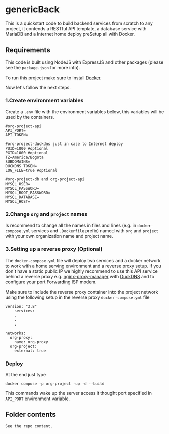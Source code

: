 # genericBack
This is a quickstart code to build backend services from scratch to any project, it contends a RESTful API template, a database service with MariaDB and a Internet home deploy preSetup all with Docker.

## Requirements
This code is built using NodeJS with ExpressJS and other packages (please see the `package.json` for more info).

To run this project make sure to install [Docker](https://docs.docker.com/).

Now let's follow the next steps.

### 1.Create environment variables
Create a `.env` file with the environment variables below, this variables will be used by the containers.
```
#org-project-api
API_PORT=
API_TOKEN=

#org-project-duckdns just in case to Internet deploy
PUID=1000 #optional
PGID=1000 #optional
TZ=America/Bogota
SUBDOMAINS=
DUCKDNS_TOKEN=
LOG_FILE=true #optional

#org-project-db and org-project-api
MYSQL_USER=
MYSQL_PASSWORD=
MYSQL_ROOT_PASSWORD=
MYSQL_DATABASE=
MYSQL_HOST=
```

### 2.Change `org` and `project` names
Is recommend to change all the names in files and lines (e.g. in `docker-compose.yml` services and `.Dockerfile` prefix) named with `org` and `project` with your own organization name and project name.

### 3.Setting up a reverse proxy (Optional)
The `docker-compose.yml` file will deploy two services and a docker network to work with a home serving environment and a reverse proxy setup. If you don`t have a static public IP we highly recommend to use this API service behind a reverse proxy e.g. [nginx-proxy-manager](https://nginxproxymanager.com/) with [DuckDNS](https://www.duckdns.org) and to configure your port Forwarding ISP modem.

Make sure to include the reverse proxy container into the project network using the following setup in the reverse proxy `docker-compose.yml` file
```
version: "3.8"
    services:
    .
    .
    .

networks:
  org-proxy:
    name: org-proxy
  org-project:
    external: true
```

### Deploy
At the end just type
```
docker compose -p org-project -up -d --build
```
This commands wake up the server access it thought port specified in `API_PORT` environment variable.

## Folder contents

```
See the repo content.
```





